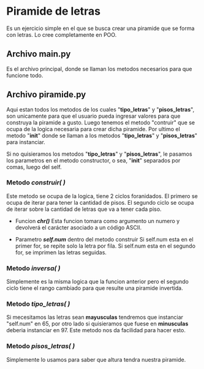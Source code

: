 # Piramide de letras

Es un ejercicio simple en el que se busca crear una piramide que se forma con letras. Lo cree completamente en POO.

## Archivo main.py

Es el archivo principal, donde se llaman los metodos necesarios para que funcione todo.

## Archivo piramide.py

Aqui estan todos los metodos de los cuales "**tipo_letras**" y "**pisos_letras**", son unicamente para que el usuario pueda ingresar valores para que construya la piramide a gusto. Luego tenemos el metodo "contruir" que se ocupa de la logica necesaria para crear dicha piramide. Por ultimo el metodo "__init__" donde se llaman a los metodos "**tipo_letras**" y "**pisos_letras**" para instanciar.

Si no quisieramos los metodos "**tipo_letras**" y "**pisos_letras**", le pasamos los parametros en el metodo constructor, o sea, "__init__" separados por comas, luego del self.

### Metodo _**construir( )**_
Este metodo se ocupa de la logica, tiene 2 ciclos foranidados. El primero se ocupa de iterar para tener la cantidad de pisos. El segundo ciclo se ocupa de iterar sobre la cantidad de letras que va a tener cada piso.

- Funcion _**chr()**_
Esta funcion tomara como argumento un numero y devolverá el carácter asociado a un código ASCII.

- Parametro _**self.num**_ dentro del metodo construir
Si self.num esta en el primer for, se repite solo la letra por fila.
Si self.num esta en el segundo for, se imprimen las letras seguidas.

### Metodo _**inversa( )**_

Simplemente es la misma logica que la funcion anterior pero el segundo ciclo tiene el rango cambiado para que resulte una piramide invertida.

### Metodo  _**tipo_letras( )**_
Si mecesitamos las letras sean **mayusculas** tendremos que instanciar "self.num" en 65, por otro lado si quisieramos que fuese en **minusculas** deberia instanciar en 97. Este metodo nos da facilidad para hacer esto.

### Metodo _**pisos_letras( )**_
Simplemente lo usamos para saber que altura tendra nuestra piramide.